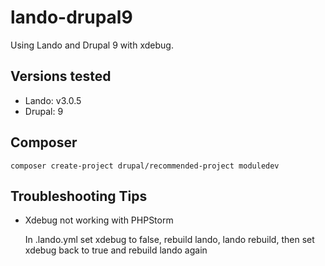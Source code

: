 # lando-drupal9
Using Lando and Drupal 9 with xdebug.

## Versions tested
* Lando: v3.0.5
* Drupal: 9

## Composer

    composer create-project drupal/recommended-project moduledev

## Troubleshooting Tips
* Xdebug not working with PHPStorm

    In .lando.yml set xdebug to false, rebuild lando, lando rebuild, then set xdebug back to true and rebuild lando again
